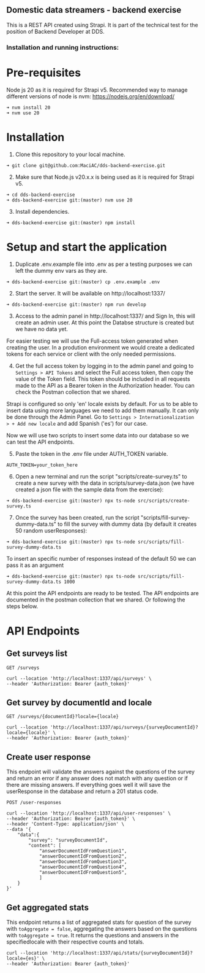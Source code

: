 ## Domestic data streamers - backend exercise

This is a REST API created using Strapi. It is part of the technical test for the position of Backend Developer at DDS.

### Installation and running instructions:

# Pre-requisites
Node js 20 as it is required for Strapi v5. Recommended way to manage different versions of node is nvm:
https://nodejs.org/en/download/
```
➜ nvm install 20
➜ nvm use 20
```
# Installation

1. Clone this repository to your local machine.
```
➜ git clone git@github.com:MaciAC/dds-backend-exercise.git
```
2. Make sure that Node.js v20.x.x is being used as it is required for Strapi v5.
```
➜ cd dds-backend-exercise
➜ dds-backend-exercise git:(master) nvm use 20
```
3. Install dependencies.
```
➜ dds-backend-exercise git:(master) npm install
```

# Setup and start the application
1. Duplicate .env.example file into .env as per a testing purposes we can left the dummy env vars as they are.

```
➜ dds-backend-exercise git:(master) cp .env.example .env
```

2. Start the server. It will be available on http://localhost:1337/

```
➜ dds-backend-exercise git:(master) npm run develop
```

3. Access to the admin panel in http://localhost:1337/ and Sign In, this will create an admin user. At this point the Databse structure is created but we have no data yet.

For easier testing we will use the Full-access token generated when creating the user. In a prodution environment we would create a dedicated tokens for each service or client with the only needed permissions.

4. Get the full access token by logging in to the admin panel and going to `Settings > API Tokens` and select the Full access token, then copy the value of the Token field. This token should be included in all requests made to the API as a Bearer token in the Authorization header. You can check the Postman collection that we shared.

Strapi is configured so only 'en' locale exists by default. For us to be able to insert data using more languages we need to add them manually. It can only be done through the Admin Panel. Go to `Settings > Internationalization > + Add new locale` and add Spanish ('es') for our case.

Now we will use two scripts to insert some data into our database so we can test the API endpoints.

5. Paste the token in the .env file under AUTH_TOKEN variable.

```
AUTH_TOKEN=your_token_here
```

6. Open a new terminal and run the script "scripts/create-survey.ts" to create a new survey with the data in scripts/survey-data.json (we have created a json file with the sample data from the exercise):

```
➜ dds-backend-exercise git:(master) npx ts-node src/scripts/create-survey.ts
```

7. Once the survey has been created, run the script "scripts/fill-survey-dummy-data.ts" to fill the survey with dummy data (by default it creates 50 random userResponses):
```
➜ dds-backend-exercise git:(master) npx ts-node src/scripts/fill-survey-dummy-data.ts
```
To insert an specific number of responses instead of the default 50 we can pass it as an argument
```
➜ dds-backend-exercise git:(master) npx ts-node src/scripts/fill-survey-dummy-data.ts 1000
```

At this point the API endpoints are ready to be tested. The API endpoints are documented in the postman collection that we shared. Or following the steps below.

# API Endpoints

## Get surveys list
```
GET /surveys

curl --location 'http://localhost:1337/api/surveys' \
--header 'Authorization: Bearer {auth_token}'
```
## Get survey by documentId and locale
```
GET /surveys/{documentId}?locale={locale}

curl --location 'http://localhost:1337/api/surveys/{surveyDocumentId}?locale={locale}' \
--header 'Authorization: Bearer {auth_token}'
```
## Create user response
This endpoint will validate the answers against the questions of the survey and return an error if any answer does not match with any question or if there are missing answers. If everything goes well it will save the userResponse in the database and return a 201 status code.
```
POST /user-responses

curl --location 'http://localhost:1337/api/user-responses' \
--header 'Authorization: Bearer {auth_token}' \
--header 'Content-Type: application/json' \
--data '{
    "data":{
        "survey": "surveyDocumentId",
        "content": [
            "answerDocumentIdFromQuestion1",
            "answerDocumentIdFromQuestion2",
            "answerDocumentIdFromQuestion3",
            "answerDocumentIdFromQuestion4",
            "answerDocumentIdFromQuestion5",
            ]
    }
}'
```

## Get aggregated stats
This endpoint returns a list of aggregated stats for question of the survey with `toAggregate = false`, aggregating the answers based on the questions with `toAggregate = true`. It returns the questions and answers in the specifiedlocale with their respective counts and totals.
```
curl --location 'http://localhost:1337/api/stats/{surveyDocumentId}?locale={es}' \
--header 'Authorization: Bearer {auth_token}'
```
